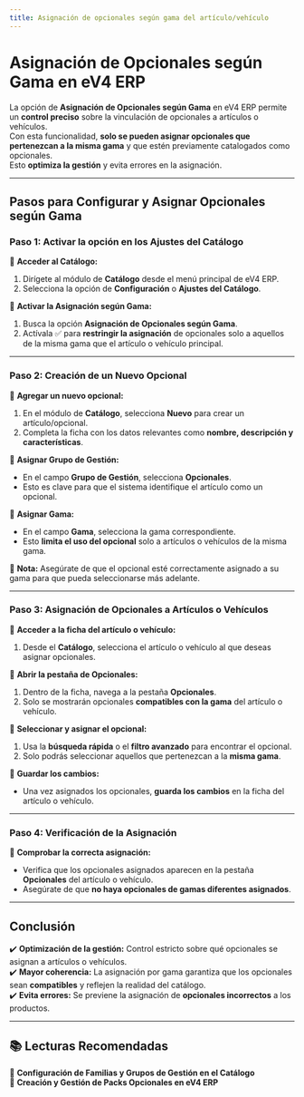 ```yaml
---
title: Asignación de opcionales según gama del artículo/vehículo
---
```


# **Asignación de Opcionales según Gama en eV4 ERP**  

La opción de **Asignación de Opcionales según Gama** en eV4 ERP permite un **control preciso** sobre la vinculación de opcionales a artículos o vehículos.  
Con esta funcionalidad, **solo se pueden asignar opcionales que pertenezcan a la misma gama** y que estén previamente catalogados como opcionales.  
Esto **optimiza la gestión** y evita errores en la asignación.  

---

## **Pasos para Configurar y Asignar Opcionales según Gama**  

### **Paso 1: Activar la opción en los Ajustes del Catálogo**  

🔹 **Acceder al Catálogo:**  
1. Dirígete al módulo de **Catálogo** desde el menú principal de eV4 ERP.  
2. Selecciona la opción de **Configuración** o **Ajustes del Catálogo**.  

🔹 **Activar la Asignación según Gama:**  
1. Busca la opción **Asignación de Opcionales según Gama**.  
2. Actívala ✅ para **restringir la asignación** de opcionales solo a aquellos de la misma gama que el artículo o vehículo principal.  

---

### **Paso 2: Creación de un Nuevo Opcional**  

🔹 **Agregar un nuevo opcional:**  
1. En el módulo de **Catálogo**, selecciona **Nuevo** para crear un artículo/opcional.  
2. Completa la ficha con los datos relevantes como **nombre, descripción y características**.  

🔹 **Asignar Grupo de Gestión:**  
- En el campo **Grupo de Gestión**, selecciona **Opcionales**.  
- Esto es clave para que el sistema identifique el artículo como un opcional.  

🔹 **Asignar Gama:**  
- En el campo **Gama**, selecciona la gama correspondiente.  
- Esto **limita el uso del opcional** solo a artículos o vehículos de la misma gama.  

📌 **Nota:** Asegúrate de que el opcional esté correctamente asignado a su gama para que pueda seleccionarse más adelante.  

---

### **Paso 3: Asignación de Opcionales a Artículos o Vehículos**  

🔹 **Acceder a la ficha del artículo o vehículo:**  
1. Desde el **Catálogo**, selecciona el artículo o vehículo al que deseas asignar opcionales.  

🔹 **Abrir la pestaña de Opcionales:**  
1. Dentro de la ficha, navega a la pestaña **Opcionales**.  
2. Solo se mostrarán opcionales **compatibles con la gama** del artículo o vehículo.  

🔹 **Seleccionar y asignar el opcional:**  
1. Usa la **búsqueda rápida** o el **filtro avanzado** para encontrar el opcional.  
2. Solo podrás seleccionar aquellos que pertenezcan a la **misma gama**.  

🔹 **Guardar los cambios:**  
- Una vez asignados los opcionales, **guarda los cambios** en la ficha del artículo o vehículo.  

---

### **Paso 4: Verificación de la Asignación**  

🔹 **Comprobar la correcta asignación:**  
- Verifica que los opcionales asignados aparecen en la pestaña **Opcionales** del artículo o vehículo.  
- Asegúrate de que **no haya opcionales de gamas diferentes asignados**.  

---

## **Conclusión**  

✔️ **Optimización de la gestión:** Control estricto sobre qué opcionales se asignan a artículos o vehículos.  
✔️ **Mayor coherencia:** La asignación por gama garantiza que los opcionales sean **compatibles** y reflejen la realidad del catálogo.  
✔️ **Evita errores:** Se previene la asignación de **opcionales incorrectos** a los productos.  

---

## **📚 Lecturas Recomendadas**  

📖 **Configuración de Familias y Grupos de Gestión en el Catálogo**  
📖 **Creación y Gestión de Packs Opcionales en eV4 ERP**  
